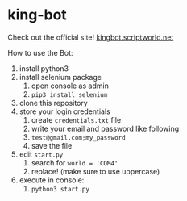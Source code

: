 # king-bot

Check out the official site! [kingbot.scriptworld.net](https://kingbot.scriptworld.net)

How to use the Bot:

1.  install python3
2.  install selenium package
    1.  open console as admin
    2.  `pip3 install selenium`
3.  clone this repository
4.  store your login credentials
    1.  create `credentials.txt` file
    2.  write your email and password like following
    3.  `test@gmail.com;my_password`
    4.  save the file
5.  edit `start.py`
    1.  search for `world = 'COM4'`
    2.  replace! (make sure to use uppercase)
6.  execute in console:
    1.  `python3 start.py`
